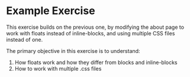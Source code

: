# Example Exercise

This exercise builds on the previous one, by modifying the about page to work with floats instead of inline-blocks, and using multiple CSS files instead of one.

The primary objective in this exercise is to understand:
1. How floats work and how they differ from blocks and inline-blocks
2. How to work with multiple .css files
